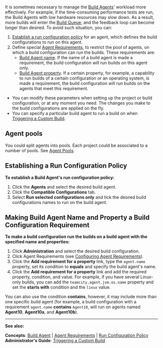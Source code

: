 [//]: # (title: Assigning Build Configurations to Specific Build Agents)
[//]: # (auxiliary-id: Assigning Build Configurations to Specific Build Agents)
It is sometimes necessary to manage the [Build Agents](build-agent.md)' workload more effectively. For example, if the time\-consuming performance tests are run, the Build Agents with low hardware resources may slow down. As a result, more builds will enter the [Build Queue](build-queue.md), and the feedback loop can become longer than desired. To avoid such situation, you can:

1. [Establish a run configuration policy](#Agent+pools) for an agent, which defines the build configurations to run on this agent.
2. Define special [Agent Requirements](agent-requirements.md), to restrict the pool of agents, on which a build configuration can run the builds. These requirements are:			
   * [Build Agent name](#Agent+pools). If the name of a build agent is made a requirement, the build configuration will run builds on this agent only.		
   * [Build Agent property](#Agent+pools). If a certain property, for example, a capability to run builds of a certain configuration or an operating system, is made a requirement, the build configuration will run builds on the agents that meet this requirement.


* You can modify these parameters when setting up the project or build configuration, or at any moment you need. The changes you make to the build configurations are applied on the fly.	
* You can specify a particular build agent to run a build on when [Triggering a Custom Build](triggering-a-custom-build.md).



## Agent pools


You could split agents into pools. Each project could be associated to a number of pools. See [Agent Pools](agent-pools.md).


## Establishing a Run Configuration Policy

__To establish a Build Agent's run configuration policy:__
	
1. Click the __Agents__ and select the desired build agent.
2. Click the __Compatible Configurations__ tab.
3. Select __Run selected configurations only__ and tick the desired build configurations names to run on the build agent.


## Making Build Agent Name and Property a Build Configuration Requirement

__To make a build configuration run the builds on a build agent with the specified name and properties:__
	
1. Click __Administration__ and select the desired build configuration.
2. Click Agent Requirements (see [Configuring Agent Requirements](configuring-agent-requirements.md)).
3. Click the __Add requirement for a property__ link, type the `agent.name` property, set its condition to __equals__ and specify the build agent's name.
4. Click the __Add requirement for a property__ link and add the required property, condition, and value. For example, if you have several Linux\-only builds, you can add the `teamcity.agent.jvm.os.name` property and set the __starts with__ condition and the `linux` value.


<tip>

You can also use the condition __contains__, however, it may include more than one specific build agent (for example, a build configuration with a requirement `agent.name` __contains__ `Agent10`, will run on agents named __Agent10__, __Agent10a__, and __Agent10b__).
</tip>


[//]: # (Internal note. Do not delete. "Assigning Build Configurations to Specific Build Agentsd17e193.txt")    


 __  __
 
__See also:__

__Concepts__: [Build Agent](build-agent.md) | [Agent Requirements](agent-requirements.md) | [Run Configuration Policy](run-configuration-policy.md)    
__Administrator's Guide__: [Triggering a Custom Build](triggering-a-custom-build.md)
